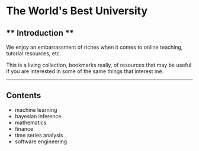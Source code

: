 # The World's Best University

** Introduction **
------------------------------

We enjoy an embarrassment of riches when it comes to online 
teaching, tutorial resources, etc.

This is a living collection, bookmarks really, of resources that may 
be useful if you are interested in some of the same things that interest me.

***
## Contents

* machine learning
* bayesian inference
* mathematics
* finance
* time series analysis
* software engineering


